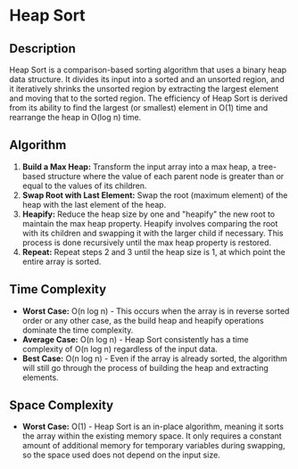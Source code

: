 # Heap Sort

## Description

Heap Sort is a comparison-based sorting algorithm that uses a binary heap data structure. It divides its input into a sorted and an unsorted region, and it iteratively shrinks the unsorted region by extracting the largest element and moving that to the sorted region. The efficiency of Heap Sort is derived from its ability to find the largest (or smallest) element in O(1) time and rearrange the heap in O(log n) time.

## Algorithm

1.  **Build a Max Heap:** Transform the input array into a max heap, a tree-based structure where the value of each parent node is greater than or equal to the values of its children.
2.  **Swap Root with Last Element:** Swap the root (maximum element) of the heap with the last element of the heap.
3.  **Heapify:** Reduce the heap size by one and "heapify" the new root to maintain the max heap property. Heapify involves comparing the root with its children and swapping it with the larger child if necessary. This process is done recursively until the max heap property is restored.
4.  **Repeat:** Repeat steps 2 and 3 until the heap size is 1, at which point the entire array is sorted.

## Time Complexity

*   **Worst Case:** O(n log n) - This occurs when the array is in reverse sorted order or any other case, as the build heap and heapify operations dominate the time complexity.
*   **Average Case:** O(n log n) - Heap Sort consistently has a time complexity of O(n log n) regardless of the input data.
*   **Best Case:** O(n log n) - Even if the array is already sorted, the algorithm will still go through the process of building the heap and extracting elements.

## Space Complexity

*   **Worst Case:** O(1) - Heap Sort is an in-place algorithm, meaning it sorts the array within the existing memory space. It only requires a constant amount of additional memory for temporary variables during swapping, so the space used does not depend on the input size.